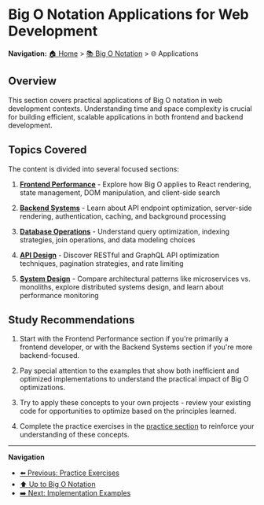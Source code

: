 # Big O Notation Applications for Web Development

**Navigation:** [🏠 Home](../../README.md) > [📚 Big O Notation](../README.md) > 🌐 Applications

## Overview

This section covers practical applications of Big O notation in web development contexts. Understanding time and space complexity is crucial for building efficient, scalable applications in both frontend and backend development.

## Topics Covered

The content is divided into several focused sections:

1. [**Frontend Performance**](./01-frontend-performance.md) - Explore how Big O applies to React rendering, state management, DOM manipulation, and client-side search

2. [**Backend Systems**](./02-backend-systems.md) - Learn about API endpoint optimization, server-side rendering, authentication, caching, and background processing

3. [**Database Operations**](./03-database-operations.md) - Understand query optimization, indexing strategies, join operations, and data modeling choices

4. [**API Design**](./04-api-design.md) - Discover RESTful and GraphQL API optimization techniques, pagination strategies, and rate limiting

5. [**System Design**](./05-system-design.md) - Compare architectural patterns like microservices vs. monoliths, explore distributed systems design, and learn about performance monitoring

## Study Recommendations

1. Start with the Frontend Performance section if you're primarily a frontend developer, or with the Backend Systems section if you're more backend-focused.

2. Pay special attention to the examples that show both inefficient and optimized implementations to understand the practical impact of Big O optimizations.

3. Try to apply these concepts to your own projects - review your existing code for opportunities to optimize based on the principles learned.

4. Complete the practice exercises in the [practice section](../practice/README.md) to reinforce your understanding of these concepts.

---

**Navigation**
- [⬅️ Previous: Practice Exercises](../practice/README.md)
- [⬆️ Up to Big O Notation](../README.md)
- [➡️ Next: Implementation Examples](../implementations/README.md)